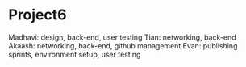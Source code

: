# Project6

Madhavi: design, back-end, user testing
Tian: networking, back-end
Akaash: networking, back-end, github management
Evan: publishing sprints, environment setup, user testing

